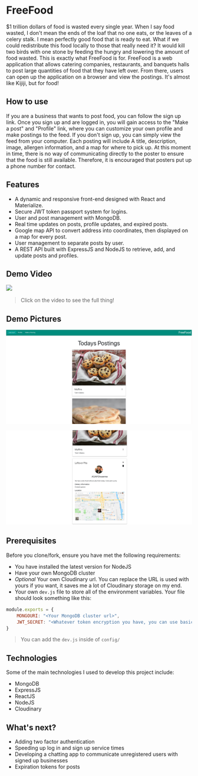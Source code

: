 # FreeFood

$1 trillion dollars of food is wasted every single year. When I say food wasted, I don't mean the ends of the loaf that no one eats, or the leaves of a celery stalk. I mean perfectly good food that is ready to eat. What if we could redistribute this food locally to those that really need it? It would kill two birds with one stone by feeding the hungry and lowering the amount of food wasted. This is exactly what FreeFood is for. FreeFood is a web application that allows catering companies, restaurants, and banquets halls to post large quantities of food that they have left over. From there, users can open up the application on a browser and view the postings. It's almost like Kijiji, but for food!

## How to use

If you are a business that wants to post food, you can follow the sign up link. Once you sign up and are logged in, you will gain access to the "Make a post" and "Profile" link, where you can customize your own profile and make postings to the feed. If you don't sign up, you can simply view the feed from your computer. Each posting will include A title, description, image, allergen information, and a map for where to pick up. At this moment in time, there is no way of communicating directly to the poster to ensure that the food is still available. Therefore, it is encouraged that posters put up a phone number for contact. 


## Features
- A dynamic and responsive front-end designed with React and Materialize. 
- Secure JWT token passport system for logins.
- User and post management with MongoDB. 
- Real time updates on posts, profile updates, and expired posts. 
- Google map API to convert address into coordinates, then displayed on a map for every post. 
- User management to separate posts by user. 
- A REST API built with ExpressJS and NodeJS to retrieve, add, and update posts and profiles. 

## Demo Video

[![](http://img.youtube.com/vi/mWsUzNfDuVg/0.jpg)](http://www.youtube.com/watch?v=mWsUzNfDuVg "Free Food demo")
> Click on the video to see the full thing!

## Demo Pictures

![Picture 1](feedpics1.png)

![Picture 2](feedpics3.png)

## Prerequisites

Before you clone/fork, ensure you have met the following requirements:
- You have installed the latest version for NodeJS
- Have your own MongoDB cluster
- *Optional* Your own Cloudinary url. You can replace the URL is used with yours if you want, it saves me a lot of Cloudinary storage on my end. 
- Your own `dev.js` file to store all of the environment variables. Your file should look something like this:
```js
module.exports = {
    MONGOURI: "<Your MongoDB cluster url>",
    JWT_SECRET: "<Whatever token encryption you have, you can use basically anything in here>"
}
```
> You can add the `dev.js` inside of `config/`

## Technologies

Some of the main technologies I used to develop this project include: 
- MongoDB
- ExpressJS
- ReactJS
- NodeJS
- Cloudinary


## What's next?

- Adding two factor authentication
- Speeding up log in and sign up service times
- Developing a chatting app to communicate unregistered users with signed up businesses
- Expiration tokens for posts
